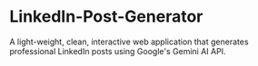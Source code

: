 # LinkedIn-Post-Generator
A light-weight, clean, interactive web application that generates professional LinkedIn posts using Google's Gemini AI API.
